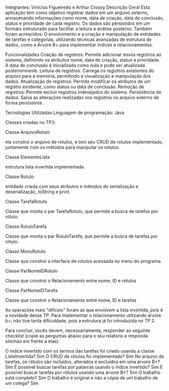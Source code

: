 Integrantes: Vinícius Figueiredo e Arthur Crossy
Descrição Geral
Esta aplicação tem como objetivo registrar dados em um arquivo externo, armazenando informações como nome, data de criação, data de conclusão, status e prioridade de cada registro. Os dados são persistidos em um formato estruturado para facilitar a leitura e análise posterior.
Também foram acrescidos: O envolvimento e a criação e manipulação de entidades de tarefas e categorias, utilizando técnicas avançadas de estrutura de dados, como a Árvore B+ para implementar índices e relacionamentos.

Funcionalidades
Criação de registros: Permite adicionar novos registros ao sistema, definindo os atributos nome, data de criação, status e prioridade. A data de conclusão é inicializada como nula e pode ser atualizada posteriormente.
Leitura de registros: Carrega os registros existentes do arquivo para a memória, permitindo a visualização e manipulação dos dados.
Atualização de registros: Permite modificar os atributos de um registro existente, como status ou data de conclusão.
Remoção de registros: Permite excluir registros indesejados do sistema.
Persistência de dados: Salva as alterações realizadas nos registros no arquivo externo de forma persistente.

Tecnologias Utilizadas
Linguagem de programação: Java

Classes criadas no TP3: 

Classe ArquivoRotulo

ela constroi o arquivo de rotulos, e tem seu CRUD de rotulos implementado, juntamente com os métodos para manipular os rotulos.

Classe ElementoLista

estrutura lista invertida implementada.

Classe Rotulo

entidade criada com seus atributos e métodos de serialização e deserialização, toString e print.

Classe TarefaRotulo

Classe que monta o par TarefaRotulo, que permite a busca de tarefas por rótulo.

Classe RotuloTarefa

Classe que monta o par RotuloTarefa, que permite a busca de tarefas por rótulo.

Classe MenuRotulo

Classe que constroi a interface de rotulos acessada no menu do programa.

Classe ParNomeIDRotulo

Classe que constroi o Relacionamento entre nome, ID e rotulos

Classe ParNomeIDTarefa

Classe que constroi o Relacionamento entre nome, ID e tarefas


As operações mais "difíceis" foram as que envolvem a lista invertida, pois é a novidade desse TP. Para implementar o relacionamento utilizando árvore b+, não tive tanta dificuldade, pois a estrutura já foi introduzida no TP 2. 

Para concluir, vocês devem, necessariamente, responder ao seguinte checklist (copie as perguntas abaixo para o seu relatório e responda sim/não em frente a elas):

O índice invertido com os termos das tarefas foi criado usando a classe ListaInvertida? Sim
O CRUD de rótulos foi implementado? Sim
No arquivo de tarefas, os rótulos são incluídos, alterados e excluídos em uma árvore B+? Sim
É possível buscar tarefas por palavras usando o índice invertido? Sim
É possível buscar tarefas por rótulos usando uma árvore B+? Sim
O trabalho está completo? Sim
O trabalho é original e não a cópia de um trabalho de um colega? Sim
